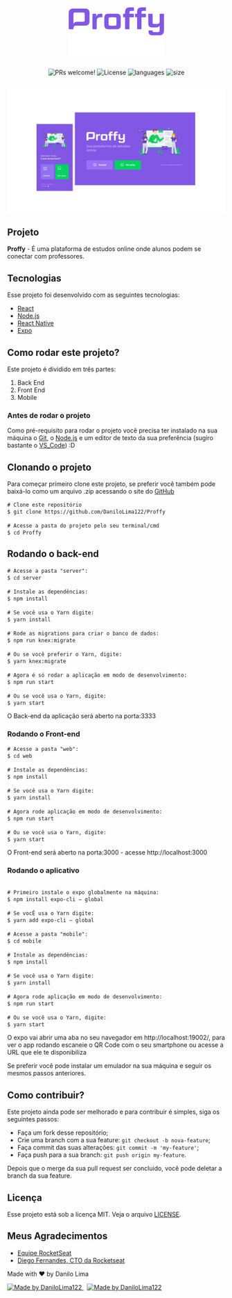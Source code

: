<h1 align="center">
    <img alt="Proffy" title="Proffy" src="logo.svg" width="220px" />
</h1>

<p align="center">
 <img src="https://img.shields.io/static/v1?label=PRs&message=welcome&color=6C4FBB&labelColor=535353" alt="PRs welcome!" />

  <img alt="License" src="https://img.shields.io/static/v1?label=license&message=MIT&color=6C4FBB&labelColor=535353">

  <img alt="languages" src="https://img.shields.io/github/languages/count/DaniloLima122/Proffy?color=%236C4FBB">

  <img alt="size" src="https://img.shields.io/github/repo-size/DaniloLima122/Proffy?color=6C4FBB">

</p>

<br>

<img src="./mockup.png"/>


## Projeto

**Proffy** - É uma plataforma de estudos online onde alunos podem se conectar com professores.


## Tecnologias

Esse projeto foi desenvolvido com as seguintes tecnologias:

- [React](https://reactjs.org)
- [Node.js](https://nodejs.org/en/)
- [React Native](https://facebook.github.io/react-native/)
- [Expo](https://expo.io/)


## Como rodar este projeto?

Este projeto é dividido em três partes:

1. Back End
2. Front End
3. Mobile


### Antes de rodar o projeto

Como pré-requisito para rodar o projeto você precisa ter instalado na sua máquina o [Git](https://git-scm.com), o [Node.js](https://nodejs.org/en/) e um editor de texto da sua preferência (sugiro bastante o [VS_Code](https://code.visualstudio.com/)) :D



## Clonando o projeto

Para começar primeiro clone este projeto, se preferir você também pode baixá-lo como um arquivo .zip acessando o site do [GitHub](https://github.com/DaniloLima122/Proffy)

~~~shell
# Clone este repositório
$ git clone https://github.com/DaniloLima122/Proffy

# Acesse a pasta do projeto pelo seu terminal/cmd
$ cd Proffy
~~~

## Rodando o back-end

~~~shell
# Acesse a pasta "server":
$ cd server

# Instale as dependências:
$ npm install

# Se você usa o Yarn digite:
$ yarn install

# Rode as migrations para criar o banco de dados:
$ npm run knex:migrate

# Ou se você preferir o Yarn, digite:
$ yarn knex:migrate

# Agora é só rodar a aplicação em modo de desenvolvimento:
$ npm run start

# Ou se você usa o Yarn, digite:
$ yarn start

~~~

O Back-end da aplicação será aberto na porta:3333

### Rodando o Front-end

~~~shell
# Acesse a pasta "web":
$ cd web

# Instale as dependências:
$ npm install

# Se você usa o Yarn digite:
$ yarn install

# Agora rode aplicação em modo de desenvolvimento:
$ npm run start

# Ou se você usa o Yarn, digite:
$ yarn start

~~~

O Front-end será aberto na porta:3000 - acesse http://localhost:3000

### Rodando o aplicativo

~~~shell

# Primeiro instale o expo globalmente na máquina:
$ npm install expo-cli — global

# Se vocÊ usa o Yarn digite:
$ yarn add expo-cli — global

# Acesse a pasta "mobile":
$ cd mobile

# Instale as dependências:
$ npm install

# Se você usa o Yarn digite:
$ yarn install

# Agora rode aplicação em modo de desenvolvimento:
$ npm run start

# Ou se você usa o Yarn, digite:
$ yarn start

~~~

O expo vai abrir uma aba no seu navegador em http://localhost:19002/, para ver o app rodando escaneie o QR Code com o seu smartphone ou acesse a URL que ele te disponibiliza

Se preferir você pode instalar um emulador na sua máquina e seguir os mesmos passos anteriores.


## Como contribuir?

Este projeto ainda pode ser melhorado e para contribuir é simples, siga os seguintes passos:

- Faça um fork desse repositório;
- Crie uma branch com a sua feature: `git checkout -b nova-feature`;
- Faça commit das suas alterações: `git commit -m 'my-feature'`;
- Faça push para a sua branch: `git push origin my-feature`.

Depois que o merge da sua pull request ser concluido, você pode deletar a branch da sua feature.

## Licença

Esse projeto está sob a licença MIT. Veja o arquivo [LICENSE](LICENSE.md).

## Meus Agradecimentos

- [Equipe RocketSeat](https://rocketseat.com.br/)
- [Diego Fernandes, CTO da Rocketseat](https://github.com/diego3g)


Made with ♥ by Danilo Lima

<a href="https://www.linkedin.com/in/danilolma/">
  <img alt="Made by DaniloLima122" src="https://img.shields.io/badge/-LinkedIn-blue?style=flat&logo=Linkedin&logoColor=white&link=https://www.linkedin.com/in/danilolma/">
</a>

<a href="https://www.linkedin.com/in/danilolma/" style="margin-left: 8px;">
  <img alt="Made by DaniloLima122" src="https://img.shields.io/badge/-GitHub-black?style=flat&logo=GitHub&logoColor=white&link=https://www.linkedin.com/in/danilolma/">
</a>
